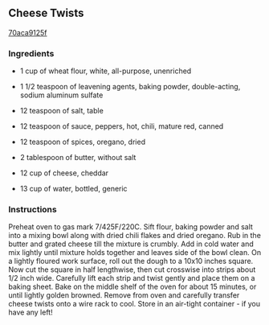 ## Cheese Twists

[70aca9125f](http://www.food.com/recipe/cheese-twists-212811)

### Ingredients

 - 1 cup of wheat flour, white, all-purpose, unenriched

 - 1 1/2 teaspoon of leavening agents, baking powder, double-acting, sodium aluminum sulfate

 - 12 teaspoon of salt, table

 - 12 teaspoon of sauce, peppers, hot, chili, mature red, canned

 - 12 teaspoon of spices, oregano, dried

 - 2 tablespoon of butter, without salt

 - 12 cup of cheese, cheddar

 - 13 cup of water, bottled, generic

### Instructions

Preheat oven to gas mark 7/425F/220C. Sift flour, baking powder and salt into a mixing bowl along with dried chili flakes and dried oregano. Rub in the butter and grated cheese till the mixture is crumbly. Add in cold water and mix lightly until mixture holds together and leaves side of the bowl clean. On a lightly floured work surface, roll out the dough to a 10x10 inches square. Now cut the square in half lengthwise, then cut crosswise into strips about 1/2 inch wide. Carefully lift each strip and twist gently and place them on a baking sheet. Bake on the middle shelf of the oven for about 15 minutes, or until lightly golden browned. Remove from oven and carefully transfer cheese twists onto a wire rack to cool. Store in an air-tight container - if you have any left!